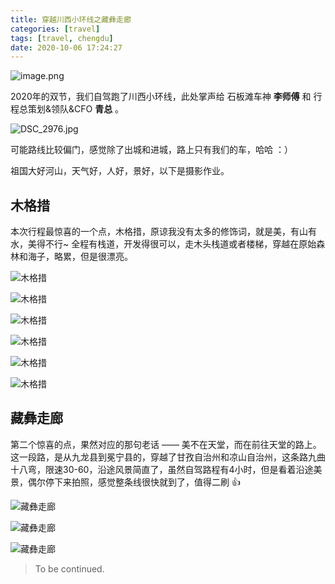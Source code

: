 ```yaml
---
title: 穿越川西小环线之藏彝走廊
categories: [travel]
tags: [travel, chengdu]
date: 2020-10-06 17:24:27
---
```


![image.png](https://static.wuyuying.com/chuanxi-2020/map-yizang.jpeg)

2020年的双节，我们自驾跑了川西小环线，此处掌声给 石板滩车神 **李师傅** 和 行程总策划&领队&CFO **青总** 。

![DSC_2976.jpg](https://static.wuyuying.com/chuanxi-2020/q-and-lishifu.jpg)

可能路线比较偏门，感觉除了出城和进城，路上只有我们的车，哈哈 ：）

祖国大好河山，天气好，人好，景好，以下是摄影作业。

## 木格措

本次行程最惊喜的一个点，木格措，原谅我没有太多的修饰词，就是美，有山有水，美得不行~ 全程有栈道，开发得很可以，走木头栈道或者楼梯，穿越在原始森林和海子，略累，但是很漂亮。

![木格措](https://static.wuyuying.com/chuanxi-2020/mugecuo-1.JPG)

![木格措](https://static.wuyuying.com/chuanxi-2020/mugecuo-2.JPG)

![木格措](https://static.wuyuying.com/chuanxi-2020/mugecuo-3.JPG)

![木格措](https://static.wuyuying.com/chuanxi-2020/mugecuo-4.JPG)

![木格措](https://static.wuyuying.com/chuanxi-2020/mugecuo-5.JPG)

![木格措](https://static.wuyuying.com/chuanxi-2020/mugecuo-6.JPG)

## 藏彝走廊

第二个惊喜的点，果然对应的那句老话 —— 美不在天堂，而在前往天堂的路上。这一段路，是从九龙县到冕宁县的，穿越了甘孜自治州和凉山自治州，这条路九曲十八弯，限速30-60，沿途风景简直了，虽然自驾路程有4小时，但是看着沿途美景，偶尔停下来拍照，感觉整条线很快就到了，值得二刷 👍

![藏彝走廊](https://static.wuyuying.com/chuanxi-2020/zangyizoulang-1.JPG)

![藏彝走廊](https://static.wuyuying.com/chuanxi-2020/zangyizoulang-2.JPG)

![藏彝走廊](https://static.wuyuying.com/chuanxi-2020/zangyizoulang-3.JPG)

> To be continued.
